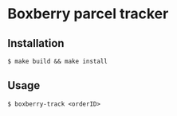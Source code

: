 # Boxberry parcel tracker

## Installation

```console
$ make build && make install
```

## Usage

```console
$ boxberry-track <orderID>
```


